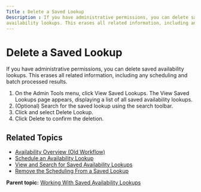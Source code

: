 ```yaml
---
Title : Delete a Saved Lookup
Description : If you have administrative permissions, you can delete saved
availability lookups. This erases all related information, including any
---
```



# Delete a Saved Lookup



If you have administrative permissions, you can delete saved
availability lookups. This erases all related information, including any
scheduling and batch processed results.

1.  On the Admin Tools menu,
    click View Saved Lookups. The View
    Saved Lookups page appears, displaying a list of all saved
    availability lookups.
2.  (Optional) Search for the saved lookup using the search toolbar.
3.  Click and select Delete Lookup.
4.  Click Delete to confirm the
    deletion.

<div id="ID-00003a6a__section_ygq_sjb_nwb" >

## Related Topics

- <a href="availability-overview-old-workflow.html"
  class="xref">Availability Overview (Old Workflow)</a>
- <a href="schedule-an-availability-lookup.html" class="xref">Schedule an
  Availability Lookup</a>
- <a href="view-and-search-for-saved-availability-lookups.html"
  class="xref">View and Search for Saved Availability Lookups</a>
- <a href="remove-the-scheduling-from-a-saved-lookup.html"
  class="xref">Remove the Scheduling From a Saved Lookup</a>





<div class="familylinks">

<div class="parentlink">

**Parent topic:**
<a href="../topics/working-with-saved-availability-lookups.html"
class="link">Working With Saved Availability Lookups</a>






